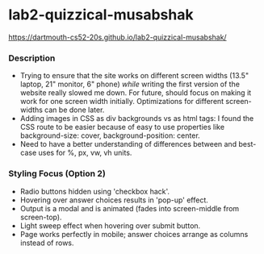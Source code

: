 # lab2-quizzical-musabshak
https://dartmouth-cs52-20s.github.io/lab2-quizzical-musabshak/

### Description
- Trying to ensure that the site works on different screen widths (13.5" laptop, 21" monitor, 6" phone) _while_ writing the first version of the website really slowed me down. For future, should focus on making it work for one screen width initially. Optimizations for different screen-widths can be done later.
- Adding images in CSS as div backgrounds vs as html tags: I found the CSS route to be easier because of easy to use properties like background-size: cover, background-position: center. 
- Need to have a better understanding of differences between and best-case uses for %, px, vw, vh units.


### Styling Focus (Option 2)
- Radio buttons hidden using 'checkbox hack'.
- Hovering over answer choices results in 'pop-up' effect.
- Output is a modal and is animated (fades into screen-middle from screen-top).
- Light sweep effect when hovering over submit button.
- Page works perfectly in mobile; answer choices arrange as columns instead of rows.